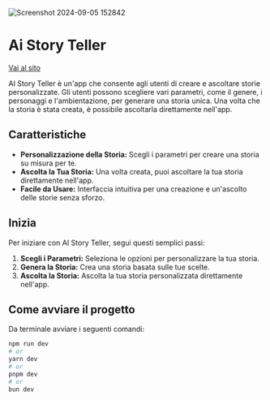 ![Screenshot 2024-09-05 152842](https://github.com/user-attachments/assets/d2908ef8-81bd-410e-9572-94d121870fc4)

# Ai Story Teller
[Vai al sito](https://ai-story-teller-chi.vercel.app/)

AI Story Teller è un'app che consente agli utenti di creare e ascoltare storie personalizzate. Gli utenti possono scegliere vari parametri, come il genere, i personaggi e l'ambientazione, per generare una storia unica. Una volta che la storia è stata creata, è possibile ascoltarla direttamente nell'app.

## Caratteristiche

- **Personalizzazione della Storia:** Scegli i parametri per creare una storia su misura per te.
- **Ascolta la Tua Storia:** Una volta creata, puoi ascoltare la tua storia direttamente nell'app.
- **Facile da Usare:** Interfaccia intuitiva per una creazione e un'ascolto delle storie senza sforzo.

## Inizia

Per iniziare con AI Story Teller, segui questi semplici passi:

1. **Scegli i Parametri:** Seleziona le opzioni per personalizzare la tua storia.
2. **Genera la Storia:** Crea una storia basata sulle tue scelte.
3. **Ascolta la Storia:** Ascolta la tua storia personalizzata direttamente nell'app.

## Come avviare il progetto
Da terminale avviare i seguenti comandi:

```bash
npm run dev
# or
yarn dev
# or
pnpm dev
# or
bun dev
